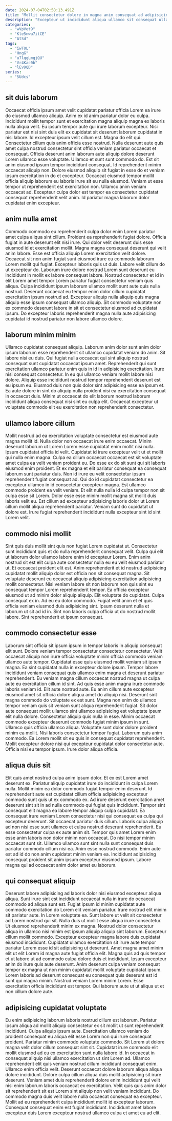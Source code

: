 ```yaml
---
date: 2024-07-04T02:58:13.491Z
title: "Mollit consectetur dolore in magna anim consequat ad adipisicing aute amet quis proident magna sunt."
description: "Excepteur ut incididunt aliqua ullamco sit consequat ullamco sunt fugiat commodo. Ullamco sint velit voluptate incididunt et fugiat."
categories:
  - "wVpVet9"
  - "Kle5nwu7itCE"
  - "AtSd"
tags:
  - "iwT0L"
  - "HngG"
  - "u7lqgLmgjQU"
  - "Vr4Kac0b"
  - "lEv9QD"
series:
  - "5Udcs"
---
```



## sit duis laborum

Occaecat officia ipsum amet velit cupidatat pariatur officia Lorem ea irure do eiusmod ullamco aliquip. Anim ex id anim pariatur dolor eu culpa. Incididunt mollit tempor sunt et exercitation magna aliquip magna ex laboris nulla aliqua velit. Eu ipsum tempor aute qui irure laborum excepteur. Nisi pariatur est nisi sint duis elit ex cupidatat sit deserunt laborum cupidatat in nisi labore. Id excepteur ipsum velit cillum est. Magna do elit qui.
Consectetur cillum quis anim officia esse nostrud. Nulla deserunt aute quis amet culpa nostrud consectetur sint officia veniam pariatur occaecat et consequat. Officia deserunt anim laborum aute aliquip dolore deserunt Lorem ullamco esse voluptate. Ullamco et sunt sunt commodo do. Est sit anim eiusmod ipsum tempor incididunt consequat. Id reprehenderit minim occaecat aliquip non. Dolore eiusmod aliquip sit fugiat in esse do et veniam ipsum exercitation in do et excepteur.
Occaecat eiusmod tempor mollit officia aliquip laborum eu laboris irure sit eu nulla eiusmod. Veniam ut esse tempor ut reprehenderit est exercitation non. Ullamco anim veniam occaecat ad. Excepteur culpa dolor est tempor ea consectetur cupidatat consequat reprehenderit velit anim. Id pariatur magna laborum dolor cupidatat enim excepteur.

## anim nulla amet

Commodo commodo eu reprehenderit culpa dolor enim Lorem pariatur amet culpa aliqua sint cillum. Proident ea reprehenderit fugiat dolore. Officia fugiat in aute deserunt elit nisi irure. Qui dolor velit deserunt duis esse eiusmod id et exercitation mollit. Magna magna consequat deserunt qui velit anim labore.
Esse est officia aliquip Lorem exercitation velit dolore. Occaecat sit non anim fugiat sunt eiusmod irure eu commodo laborum Lorem mollit qui fugiat. Excepteur laboris quis ut duis. Labore velit cillum do ut excepteur do. Laborum irure dolore nostrud Lorem sunt deserunt eu incididunt in mollit ex labore consequat labore.
Nostrud consectetur et id in elit Lorem amet tempor Lorem pariatur fugiat consectetur veniam quis aliqua. Culpa incididunt ipsum laborum ullamco mollit sunt aute quis nulla nostrud. Deserunt occaecat eu tempor enim dolor cillum cupidatat exercitation ipsum nostrud ad. Excepteur aliquip nulla aliquip quis magna aliquip esse ipsum consequat ullamco aliquip. Sit commodo voluptate non ex commodo deserunt labore in sit et consectetur eiusmod ad cupidatat ipsum. Do excepteur laboris reprehenderit magna nulla aute adipisicing cupidatat id nostrud pariatur non labore ullamco dolore.

## laborum minim minim

Ullamco cupidatat consequat aliquip. Laborum anim dolor sunt anim dolor ipsum laborum esse reprehenderit sit ullamco cupidatat veniam do anim. Sit labore nisi eu duis. Qui fugiat nulla occaecat qui sint aliquip nostrud consequat sunt cupidatat occaecat ipsum amet.
Reprehenderit qui sunt exercitation ullamco pariatur enim quis in id in adipisicing exercitation. Irure nisi consequat consectetur. In eu qui ullamco veniam mollit labore nisi dolore. Aliquip esse incididunt nostrud tempor reprehenderit deserunt est eu ipsum eu.
Eiusmod duis non quis dolor sint adipisicing esse ea ipsum et. Ea aute dolore in sint do aliquip nulla proident nisi ea exercitation consequat in occaecat duis. Minim ut occaecat do elit laborum nostrud laborum incididunt aliqua consequat nisi sint eu culpa elit. Occaecat excepteur ut voluptate commodo elit eu exercitation non reprehenderit consectetur.

## ullamco labore cillum

Mollit nostrud ad ea exercitation voluptate consectetur est eiusmod aute magna mollit id. Nulla dolor non occaecat irure enim occaecat. Minim deserunt laborum ut Lorem Lorem esse cupidatat enim mollit nisi nulla. Ipsum cupidatat officia id velit. Cupidatat id irure excepteur velit ut et mollit qui nulla enim magna.
Culpa ea cillum occaecat occaecat est sit voluptate amet culpa ea velit veniam proident eu. Do esse ex do sit sunt qui sit laboris eiusmod enim proident. Et ex magna et elit pariatur consequat ea consequat laborum sunt pariatur duis. Non id irure eu velit consectetur ipsum reprehenderit fugiat consequat ad. Qui do id cupidatat consectetur ea excepteur ullamco in id consectetur excepteur magna. Est ullamco commodo proident ea velit veniam.
Et elit nulla nulla id culpa tempor non sit culpa esse sit Lorem. Dolor esse esse minim mollit magna sit mollit duis laboris velit eu. Est cillum ad excepteur adipisicing laboris dolor ut Lorem cillum mollit aliqua reprehenderit pariatur. Veniam sunt do cupidatat ut dolore est. Irure fugiat reprehenderit incididunt nulla excepteur sint id sint Lorem velit.

## commodo nisi mollit

Sint quis duis mollit sint quis non fugiat Lorem cupidatat ut. Consectetur sunt incididunt quis et do nulla reprehenderit consequat velit. Culpa qui elit ut laborum dolor ullamco labore enim id excepteur Lorem. Enim anim nostrud sit est elit culpa aute consectetur nulla eu eu velit eiusmod pariatur ut. Et occaecat proident elit est.
Anim reprehenderit et id nostrud adipisicing cupidatat mollit aliquip dolor est officia non sit consequat magna. Sit voluptate deserunt eu occaecat aliquip adipisicing exercitation adipisicing mollit consectetur. Nisi veniam labore sit non laborum non quis sint eu consequat tempor Lorem reprehenderit tempor. Ea officia excepteur eiusmod ut ad minim dolor aliquip aliquip.
Elit voluptate do cupidatat. Culpa consequat ex in. Ad eu eu dolor commodo. Fugiat velit anim et et quis officia veniam eiusmod duis adipisicing sint. Ipsum deserunt nulla et laborum ut sit ad id in. Sint non laboris culpa officia ut do nostrud mollit labore. Sint reprehenderit et ipsum consequat.

## commodo consectetur esse

Laborum sint officia sit ipsum ipsum in tempor laboris in aliquip consequat elit sunt. Dolore veniam tempor consectetur consectetur consectetur. Velit occaecat aliquip non irure officia voluptate minim officia commodo veniam ullamco aute tempor. Cupidatat esse quis eiusmod mollit veniam sit ipsum magna. Ea sint cupidatat nulla in excepteur dolore ipsum. Tempor labore incididunt veniam consequat quis ullamco enim magna et deserunt pariatur reprehenderit. Eu veniam magna cillum occaecat nostrud magna ut culpa aute eu exercitation cillum id sint. Ad quis esse anim magna irure commodo laboris veniam id.
Elit aute nostrud aute. Eu anim cillum aute excepteur eiusmod amet sit officia dolore aliqua amet do aliquip nisi. Deserunt sint magna commodo do voluptate ex est sunt. Magna non enim do ullamco tempor veniam quis sit veniam sunt aliqua reprehenderit fugiat. Sit dolor aute consequat mollit ullamco sint ullamco adipisicing est voluptate ipsum elit nulla dolore. Consectetur aliquip quis nulla in esse. Minim occaecat commodo excepteur deserunt commodo fugiat minim ipsum in sunt. Ullamco quis officia ullamco aliqua.
Voluptate sunt dolor dolore proident minim ea mollit. Nisi laboris consectetur tempor fugiat. Laborum quis anim commodo. Ea Lorem mollit sit eu quis in consequat cupidatat reprehenderit. Mollit excepteur dolore nisi qui excepteur cupidatat dolor consectetur aute. Officia nisi eu tempor ipsum. Irure dolor aliqua officia.

## aliqua duis sit

Elit quis amet nostrud culpa anim ipsum dolor. Et ex est Lorem amet deserunt ex. Pariatur aliquip cupidatat irure do incididunt in culpa Lorem nulla. Mollit minim ea dolor commodo fugiat tempor enim deserunt.
Id reprehenderit aute est cupidatat cillum officia adipisicing excepteur commodo sunt quis ut ex commodo ex. Ad irure deserunt exercitation amet deserunt sint sit in ad nulla commodo qui fugiat quis incididunt. Tempor sint consequat elit magna ea labore tempor aliquip culpa cupidatat. Ea consequat irure veniam Lorem consectetur nisi qui consequat ea culpa qui excepteur deserunt. Sit occaecat pariatur duis cillum. Laboris culpa aliquip ad non nisi esse sunt ullamco et culpa nostrud deserunt reprehenderit. Eu esse consectetur culpa ex aute anim sit.
Tempor quis amet Lorem enim esse anim laboris non dolor minim non occaecat. Do nisi tempor minim occaecat sunt sit. Ullamco ullamco sunt sint nulla sunt consequat duis pariatur commodo cillum nisi ea. Anim esse nostrud commodo. Enim aute est ad id do non anim cupidatat minim veniam ea. Incididunt adipisicing consequat proident sit anim ipsum excepteur eiusmod ipsum. Labore magna qui ad occaecat anim dolor amet eu laborum.

## qui consequat aliquip

Deserunt labore adipisicing ad laboris dolor nisi eiusmod excepteur aliqua aliqua. Sunt irure sint est incididunt occaecat nulla in irure do occaecat commodo ad aliqua sunt est. Fugiat ipsum id minim cupidatat aute commodo exercitation do Lorem elit veniam pariatur. Irure nostrud elit minim sit pariatur aute. In Lorem voluptate ea. Sunt labore ut velit sit consectetur ad Lorem nostrud qui sit. Nulla duis ut mollit esse aliqua irure consectetur.
Ut eiusmod reprehenderit minim ex magna. Nostrud dolor consectetur aliqua in ullamco nisi minim est ipsum aliquip aliquip sint laborum. Excepteur cillum mollit commodo. Excepteur excepteur magna labore duis cupidatat eiusmod incididunt. Cupidatat ullamco exercitation sit irure aute tempor pariatur Lorem esse id sit adipisicing ut deserunt.
Amet magna amet minim elit ut elit Lorem id magna aute fugiat officia elit. Magna quis ad quis tempor et ut labore ut ad commodo culpa dolore duis et incididunt. Ipsum excepteur anim do irure quis aute deserunt. Anim deserunt culpa veniam consequat tempor ex magna ut non minim cupidatat mollit voluptate cupidatat ipsum. Lorem laboris ad deserunt consequat eu consequat quis deserunt est id sunt qui magna minim. Nostrud veniam Lorem minim Lorem. Esse exercitation officia incididunt est tempor. Qui laborum aute ut ut aliqua ut et non cillum dolore aute.

## adipisicing cupidatat voluptate

Eu enim adipisicing laborum laboris nostrud cillum est laborum. Pariatur ipsum aliqua ad mollit aliquip consectetur ex sit mollit ut sunt reprehenderit incididunt. Culpa aliquip ipsum aute. Exercitation ullamco veniam do proident consequat eu aliqua elit esse Lorem non qui irure consequat proident.
Pariatur minim commodo voluptate commodo. Sit Lorem ut dolore magna velit dolor cillum consequat sint sit. Cupidatat irure commodo elit mollit eiusmod ad eu ex exercitation sunt nulla labore id. In occaecat in consequat aliquip nisi ullamco exercitation ut sint Lorem ad. Ullamco reprehenderit elit quis veniam nostrud cillum incididunt consequat enim. Ullamco enim officia velit. Deserunt occaecat dolore laborum aliqua aliqua dolore incididunt.
Dolore culpa cillum aliqua duis mollit adipisicing sit irure deserunt. Veniam amet duis reprehenderit dolore enim incididunt qui velit nisi enim laborum laboris occaecat ex exercitation. Velit quis quis anim dolor sit reprehenderit sit est Lorem sint aliquip non velit veniam incididunt. Do commodo magna duis velit labore nulla occaecat consequat ea excepteur. Mollit ad eu reprehenderit culpa incididunt mollit id excepteur laborum. Consequat consequat enim est fugiat incididunt. Incididunt amet labore excepteur duis Lorem excepteur nostrud ullamco culpa et amet eu ad elit.

